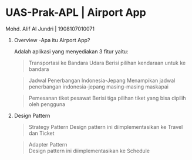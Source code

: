 # UAS-Prak-APL | Airport App
Mohd. Alif Al Jundri | 1908107010071

1. Overview
  -Apa itu Airport App?
  
   Adalah aplikasi yang menyediakan 3 fitur yaitu:
     > Transportasi ke Bandara Udara
        Berisi pilihan kendaraan untuk ke bandara
        
     > Jadwal Penerbangan Indonesia-Jepang
        Menampikan jadwal penerbangan indonesia-jepang masing-masing maskapai
        
     > Pemesanan tiket pesawat
       Berisi tiga pilihan tiket yang bisa dipilih oleh pengguna
       
 2. Design Pattern
    > Strategy Pattern
      Design pattern ini diimplementasikan ke Travel dan Ticket
      
    > Adapter Pattern      
      Design pattern ini diimplementasikan ke Schedule    
       
